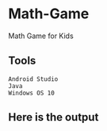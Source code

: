 # Math-Game
Math Game for Kids

## Tools
    Android Studio
    Java
    Windows OS 10
    
 ## Here is the output
 
